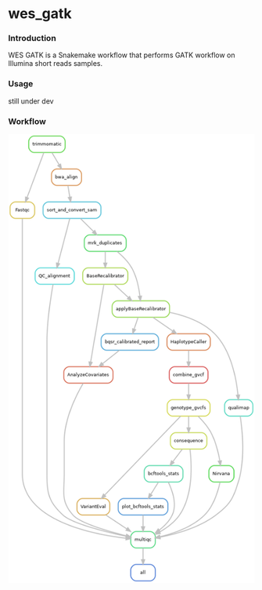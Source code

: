 # wes_gatk

### Introduction

WES GATK is a Snakemake workflow that performs GATK workflow on Illumina short reads samples.

### Usage

still under dev

### Workflow
![Alt text](workflow.png)
